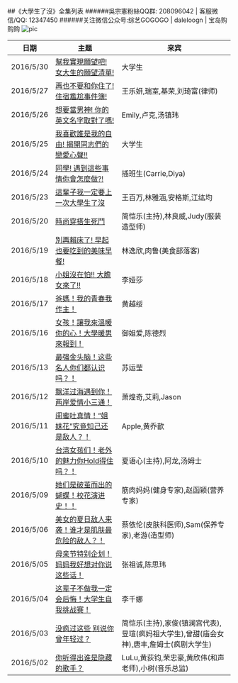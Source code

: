 ##《大學生了沒》全集列表
######吳宗憲粉絲QQ群: 208096042  |  客服微信/QQ: 12347450
######关注微信公众号:综艺GOGOGO | daleloogn | 宝岛购购购
![pic](http://imgsrc.baidu.com/forum/w%3D580/sign=b7e3971ae1cd7b89e96c3a8b3f264291/99f0e37eca8065386f3333c390dda144af34826c.jpg)

日期|主题|来宾
----|----|----
|2016/5/30|[幫我實現願望吧! 女大生的願望清單!](http://www.acfun.tv/v/ac2781339_4)|大学生
|2016/5/27|[再也不要和你住了! 住宿尷尬事件簿!](http://www.acfun.tv/v/ac2774725_2)|王乐妍,瑞室,基荣,刘琦富(律师)
|2016/5/26|[想要當男神! 你的英文名字取對了嗎!](http://www.acfun.tv/v/ac2772149_3)|Emily,卢克,汤镇玮
|2016/5/25|[我喜歡誰是我的自由! 揭開同志們的戀愛心聲!!](http://www.acfun.tv/v/ac2769741_4)|大学生
|2016/5/24|[同學! 遇到這些事情你會怎麼做?!](http://www.acfun.tv/v/ac2767243_4)|插班生(Carrie,Diya)
|2016/5/23|[這輩子我一定要上一次大學生了沒](http://www.acfun.tv/v/ac2765347_4)|王百万,林雅涵,安格斯,江纮均
|2016/5/20|[時尚穿搭生死鬥](http://www.acfun.tv/v/ac2759675_2)|简恺乐(主持),林良威,Judy(服装造型师)
|2016/5/19|[別再賴床了! 早起也要吃到的美味早餐!](http://www.acfun.tv/v/ac2759912_2)|林逸欣,肉鲁(美食部落客)
|2016/5/18|[小姐沒在怕!! 大膽女來了!!](http://www.acfun.tv/v/ac2759912)|李娅莎
|2016/5/17|[爸媽！我的青春我作主！](http://www.acfun.tv/v/ac2759631)|黄越绥
|2016/5/16|[女孩！讓我來溫暖你的心！大學暖男來報到！](http://www.acfun.tv/v/ac2755566)|御姐爱,陈德烈
|2016/5/13|[最强金头脑！这些名人你们都认识吗？！](http://www.acfun.tv/v/ac2742244)|苏运莹
|2016/5/12|[飘洋过海遇到你！两岸爱情小三通！](http://www.acfun.tv/v/ac2740309_4)|萧煌奇,艾莉,Jason
|2016/5/11|[闺蜜吐真情！“姐妹花”究竟知己还是敌人？！](http://www.acfun.tv/v/ac2734840_4)|Apple,黄乔歆
|2016/5/10|[台湾女孩们！老外的魅力你Hold得住吗？！](http://www.acfun.tv/v/ac2733130)|夏语心(主持),阿龙,汤姆士
|2016/5/09|[她们是破茧而出的蝴蝶！校花演进史！！](http://www.acfun.tv/v/ac2755593)|筋肉妈妈(健身专家),赵函颖(营养专家)
|2016/5/06|[美女的夏日敌人来袭！谁才是肌肤最危险的敌人？！](http://www.acfun.tv/v/ac2732317_2)|蔡依伦(皮肤科医师),Sam(保养专家),老游(造型师)
|2016/5/05|[母亲节特别企划！妈妈我好想对你说这些话！](http://www.acfun.tv/v/ac2734806_4)|张祖诚,陈思玮
|2016/5/04|[这辈子不做我一定会后悔！大学生自我挑战赛！](http://www.acfun.tv/v/ac2745317_4)|李千娜
|2016/5/03|[没疯过这些 别说你曾年轻过？](http://www.acfun.tv/v/ac2749308_4)|简恺乐(主持),家俊(镇澜宫代表),昱瑄(疯妈祖大学生),曾甜(庙会女神),唐丰,詹姆士(疯剧大学生)
|2016/5/02|[你听得出谁是隐藏的歌手？](http://www.acfun.tv/v/ac2751995_4)|LuLu,黄荻钧,荣忠豪,黄欣伟(和声老师),小树(音乐总监)